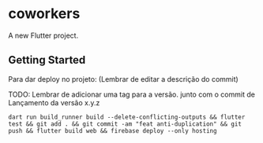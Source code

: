 # coworkers

A new Flutter project.

## Getting Started
Para dar deploy no projeto: (Lembrar de editar a descrição do commit)


TODO: Lembrar de adicionar uma tag para a versão. junto com o commit de Lançamento da versão x.y.z
```
dart run build_runner build --delete-conflicting-outputs && flutter test && git add . && git commit -am "feat anti-duplication" && git push && flutter build web && firebase deploy --only hosting
```